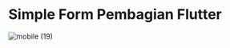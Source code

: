 # Simple Form Pembagian Flutter

![mobile (19)](https://user-images.githubusercontent.com/109071310/201582810-86dd2ee1-31d4-4ddb-a96d-2b96025b09f7.png)


